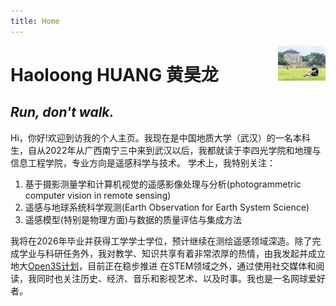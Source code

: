 ```yaml
---
title: Home
---
```


[<img src="https://github.com/geohaolg/geohaolg.github.io/blob/main/assets/picture/haolongwhu.png" style="max-width:15%;min-width:40px;float:right;" alt="Github repo" />]()

# Haoloong HUANG 黄昊龙

## _Run, don't walk._

Hi，你好!欢迎到访我的个人主页。我现在是中国地质大学（武汉）的一名本科生，自从2022年从广西南宁三中来到武汉以后，我都就读于李四光学院和地理与信息工程学院，专业方向是遥感科学与技术。
学术上，我特别关注：
1. 基于摄影测量学和计算机视觉的遥感影像处理与分析(photogrammetric computer vision in remote sensing)
2. 遥感与地球系统科学观测(Earth Observation for Earth System Science)
3. 遥感模型(特别是物理方面)与数据的质量评估与集成方法

我将在2026年毕业并获得工学学士学位，预计继续在测绘遥感领域深造。除了完成学业与科研任务外，我对教学、知识共享有着非常浓厚的热情，由我发起并成立地大[Open3S计划](https://github.com/geoinformation-wuhan)，目前正在稳步推进
在STEM领域之外，通过使用社交媒体和阅读，我同时也关注历史、经济、音乐和影视艺术、以及时事。我也是一名网球爱好者。


